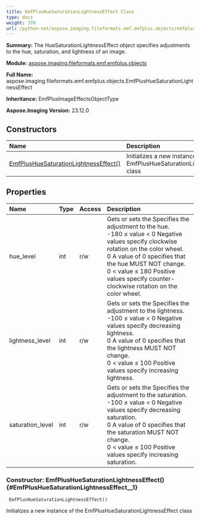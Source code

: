 ```yaml
---
title: EmfPlusHueSaturationLightnessEffect Class
type: docs
weight: 370
url: /python-net/aspose.imaging.fileformats.emf.emfplus.objects/emfplushuesaturationlightnesseffect/
---
```


**Summary:** The HueSaturationLightnessEffect object specifies adjustments to the hue, saturation, and lightness of an image.

**Module:** [aspose.imaging.fileformats.emf.emfplus.objects](/imaging/python-net/aspose.imaging.fileformats.emf.emfplus.objects/)

**Full Name:** aspose.imaging.fileformats.emf.emfplus.objects.EmfPlusHueSaturationLightnessEffect

**Inheritance:** EmfPlusImageEffectsObjectType

**Aspose.Imaging Version:** 23.12.0

## **Constructors**
| **Name** | **Description** |
| :- | :- |
| [EmfPlusHueSaturationLightnessEffect()](#EmfPlusHueSaturationLightnessEffect__1) | Initializes a new instance of the EmfPlusHueSaturationLightnessEffect class |
## **Properties**
| **Name** | **Type** | **Access** | **Description** |
| :- | :- | :- | :- |
| hue_level | int | r/w | Gets or sets the Specifies the adjustment to the hue.<br/>            -180 ≤ value &lt; 0 Negative values specify clockwise rotation on the color wheel.<br/>            0 A value of 0 specifies that the hue MUST NOT change.<br/>            0 &lt; value ≤ 180 Positive values specify counter-clockwise rotation on the color wheel. |
| lightness_level | int | r/w | Gets or sets the Specifies the adjustment to the lightness.<br/>            -100 ≤ value &lt; 0 Negative values specify decreasing lightness.<br/>            0 A value of 0 specifies that the lightness MUST NOT change.<br/>            0 &lt; value ≤ 100 Positive values specify increasing lightness. |
| saturation_level | int | r/w | Gets or sets the Specifies the adjustment to the saturation.<br/>            -100 ≤ value &lt; 0 Negative values specify decreasing saturation.<br/>            0 A value of 0 specifies that the saturation MUST NOT change.<br/>            0 &lt; value ≤ 100 Positive values specify increasing saturation. |


### Constructor: EmfPlusHueSaturationLightnessEffect() {#EmfPlusHueSaturationLightnessEffect__1}


```
 EmfPlusHueSaturationLightnessEffect() 
```

Initializes a new instance of the EmfPlusHueSaturationLightnessEffect class

